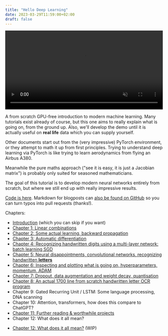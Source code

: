 ```yaml
---
title: "Hello Deep Learning"
date: 2023-03-29T11:59:00+02:00
draft: false
---
```

<center>
<video width="100%" autoplay loop muted playsinline>
    <source src="learning.mp4"
            type="video/mp4">
    Sorry, your browser doesn't support embedded videos.
</video>
</center>

A from scratch GPU-free introduction to modern machine learning. Many tutorials exist already of course, but this one aims to really explain what is going on, from the ground up. Also, we'll develop the demo until it is actually useful on **real life** data which you can supply yourself.

Other documents start out from the (very impressive) PyTorch environment, or they attempt to math it up from first principles.
Trying to understand deep learning via PyTorch is like trying to learn aerodynamics from flying an Airbus A380.

Meanwhile the pure maths approach ("see it is easy, it is just a Jacobian matrix") is probably only suited for seasoned mathematicians.

The goal of this tutorial is to develop modern neural networks entirely from scratch, but where we still end up with really impressive results.

[Code is here](https://github.com/berthubert/hello-dl). Markdown for blogposts can [also be found on GitHub](https://github.com/berthubert/hello-dl-posts) so you can turn typos into pull requests (thanks!).

Chapters:

 * [Introduction](../hello-deep-learning-intro) (which you can skip if you want)
 * [Chapter 1: Linear combinations](../hello-deep-learning-chapter1)
 * [Chapter 2: Some actual learning, backward propagation](../first-learning)
 * [Chapter 3: Automatic differentiation](../autograd)
 * [Chapter 4: Recognizing handwritten digits using a multi-layer network: batch learning SGD](../handwritten-digits-sgd-batches)
 * [Chapter 5: Neural disappointments, convolutional networks, recognizing handwritten **letters**](../dl-convolutional/)
 * [Chapter 6: Inspecting and plotting what is going on, hyperparameters, momentum, ADAM](../hyperparameters-inspection-adam)
 * [Chapter 7: Dropout, data augmentation and weight decay, quantisation](../dropout-data-augmentation-weight-decay)
 * [Chapter 8: An actual 1700 line from scratch handwritten letter OCR program](../dl-ocr-demo) 
 * Chapter 9: Gated Recurring Unit / LSTM: Some language processing, DNA scanning
 * Chapter 10: Attention, transformers, how does this compare to ChatGPT?
 * [Chapter 11: Further reading & worthwhile projects](../dl-and-now-what)
 * Chapter 12: What does it all mean?


<!--  
 * [Chapter 9: Gated Recurring Unit / LSTM: Some language processing, DNA scanning](../dl-gru-lstm-dna) (WIP)
 * [Chapter 10: Attention, transformers, how does this compare to ChatGPT?](../dl-attention-transformers-chatgpt) (nothing yet) -->
 * [Chapter 12: What does it all mean?](../dl-what-does-it-all-mean) (WIP)
